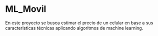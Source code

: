 # ML_Movil
En este proyecto se busca estimar el precio de un celular en base a sus caracteristicas técnicas aplicando algoritmos de machine learning.
